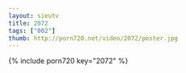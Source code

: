 ```yaml
--- 
layout: sieutv
title: 2072
tags: ["002"]
thumb: http://porn720.net/video/2072/poster.jpg
---
```

{% include porn720 key="2072" %} 
